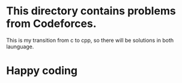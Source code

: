 # This directory contains problems from Codeforces.

This is my transition from c to cpp, so there will be solutions in both launguage.
# Happy coding
